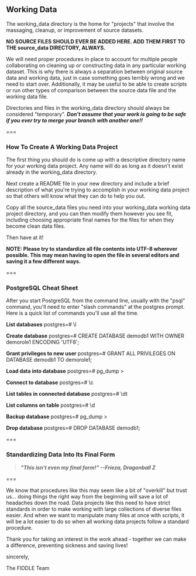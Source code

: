 ## Working Data

The working_data directory is the home for "projects" that involve the
massaging, cleanup, or improvement of source datasets.

__NO SOURCE FILES SHOULD EVER BE ADDED HERE. ADD THEM FIRST TO THE 
source_data DIRECTORY, ALWAYS.__

We will need proper procedures in place to account for multiple people
collaborating on cleaning up or constructing data in any particular working 
dataset. This is why there is always a separation between original source 
data and working data, just in case something goes terribly wrong and we 
need to start over. Additionally, it may be useful to be able to create 
scripts or run other types of comparison between the source data file and 
the working data file.

Directories and files in the working_data directory should always be
considered "temporary". __*Don't assume that your work is going to be safe
if you ever try to merge your branch with another one!!*__

===

### How To Create A Working Data Project

The first thing you should do is come up with a descriptive directory name 
for your working data project. Any name will do as long as it doesn't exist 
already in the working_data directory.

Next create a README file in your new directory and include a brief 
description of what you're trying to accomplish in your working data project 
so that others will know what they can do to help you out.

Copy all the source_data files you need into your working_data working data
project directory, and you can then modify them however you see fit, including 
choosing appropriate final names for the files for when they become clean 
data files.

Then have at it!

__NOTE: Please try to standardize all file contents into UTF-8 wherever 
possible. This may mean having to open the file in several editors and 
saving it a few different ways.__

===

### PostgreSQL Cheat Sheet

After you start PostgreSQL from the command line, usually with the "psql" 
command, you'll need to enter "slash commands" at the postgres prompt.
Here is a quick list of commands you'll use all the time.

__List databases__
postgres=# \l

__Create database__
postgres=# CREATE DATABASE demodb1 WITH OWNER demorole1 ENCODING 'UTF8';

__Grant privileges to new user__
postgres=# GRANT ALL PRIVILEGES ON DATABASE demodb1 TO demorole1;

__Load data into database__
postgres=# pg_dump <databasename> > <outfile> 

__Connect to database__
postgres=# \c <databasename>

__List tables in connected database__
postgres=# \dt

__List columns on table__
postgres=# \d <tablename>

__Backup database__
postgres=# pg_dump <databasename> > <outfile> 

__Drop database__
postgres=# DROP DATABASE demodb1;

===

### Standardizing Data Into Its Final Form

> __*"This isn't even my final form!" --Frieza, Dragonball Z*__

===

We know that procedures like this may seem like a bit of "overkill" but trust 
us... doing things the right way from the beginning will save a lot of 
headaches down the road. Data projects like this need to have strict 
standards in order to make working with large collections of diverse files 
easier. And when we want to manipulate many files at once with scripts, it 
will be a lot easier to do so when all working data projects follow a standard 
procedure.

Thank you for taking an interest in the work ahead - together we can make
a difference, preventing sickness and saving lives!
  
sincerely,

The FIDDLE Team
